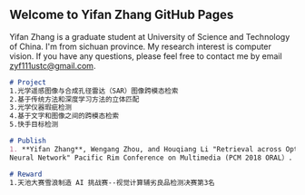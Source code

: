## Welcome to Yifan Zhang GitHub Pages

Yifan Zhang is a graduate student at University of Science and Technology of China. I'm from sichuan province. My research interest is computer vision. If you have any questions, please feel free to contact me by email zyf111ustc@gmail.com.

```markdown
# Project
1.光学遥感图像与合成孔径雷达（SAR）图像跨模态检索
2.基于传统方法和深度学习方法的立体匹配
3.光学仪器瑕疵检测
4.基于文字和图像之间的跨模态检索
5.快手目标检测

# Publish
1. **Yifan Zhang**, Wengang Zhou, and Houqiang Li "Retrieval across Optical and SAR Images with Deep
Neural Network" Pacific Rim Conference on Multimedia (PCM 2018 ORAL）.

# Reward
1.天池大赛雪浪制造 AI 挑战赛--视觉计算辅劣良品检测决赛第3名
